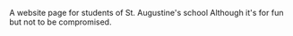 A website page for students of St. Augustine's school
Although it's for fun but not to be compromised.
